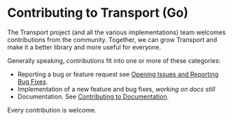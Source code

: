 # Contributing to Transport (Go)

The Transport project (and all the various implementations) team welcomes contributions from the community. Together, we
can grow Transport and make it a better library and more useful for everyone.

Generally speaking, contributions fit into one or more of these categories:

- Reporting a bug or feature request see [Opening Issues and Reporting Bug Fixes](/docs/CONTRIBUTING_ISSUES.md).
- Implementation of a new feature and bug fixes, *working on docs still*
- Documentation. See [Contributing to Documentation](/docs/CONTRIBUTING_DOCUMENTATION.md).

Every contribution is welcome.